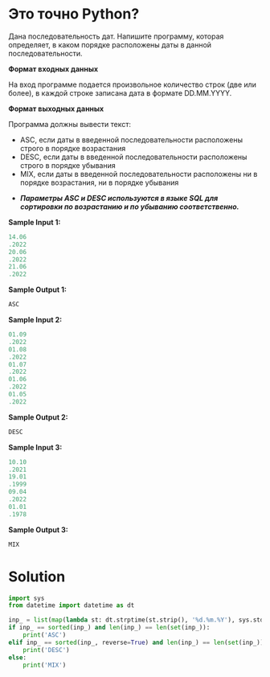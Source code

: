 # Это точно Python?

Дана последовательность дат. Напишите программу, которая определяет, в каком порядке расположены даты в данной
последовательности.

**Формат входных данных**

На вход программе подается произвольное количество строк (две или более), в каждой строке записана дата в формате
DD.MM.YYYY.

**Формат выходных данных**

Программа должны вывести текст:

* ASC, если даты в введенной последовательности расположены строго в порядке возрастания
* DESC, если даты в введенной последовательности расположены строго в порядке убывания
* MIX, если даты в введенной последовательности расположены ни в порядке возрастания, ни в порядке убывания

+ _**Параметры ASC и DESC используются в языке SQL для сортировки по возрастанию и по убыванию соответственно.**_

**Sample Input 1:**

```python
14.06
.2022
20.06
.2022
21.06
.2022
```

**Sample Output 1:**

```python
ASC
```

**Sample Input 2:**

```python
01.09
.2022
01.08
.2022
01.07
.2022
01.06
.2022
01.05
.2022
```

**Sample Output 2:**

```python
DESC
```

**Sample Input 3:**

```python
10.10
.2021
19.01
.1999
09.04
.2022
01.01
.1978
```

**Sample Output 3:**

```python
MIX
```

# Solution

```python
import sys
from datetime import datetime as dt

inp_ = list(map(lambda st: dt.strptime(st.strip(), '%d.%m.%Y'), sys.stdin))
if inp_ == sorted(inp_) and len(inp_) == len(set(inp_)):
    print('ASC')
elif inp_ == sorted(inp_, reverse=True) and len(inp_) == len(set(inp_)):
    print('DESC')
else:
    print('MIX')
```